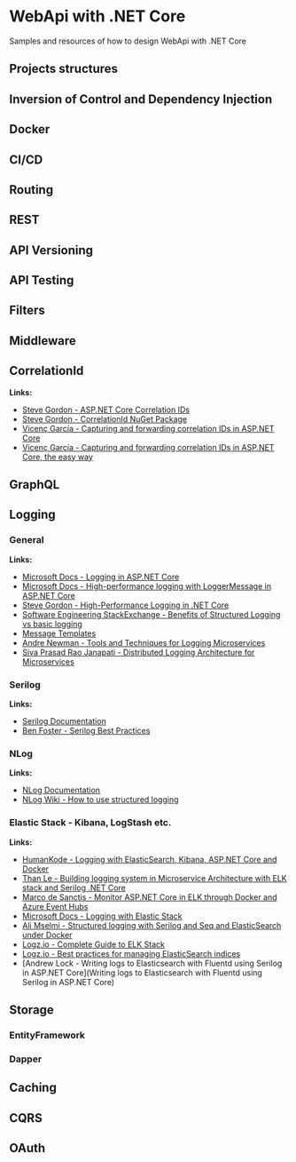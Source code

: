 # WebApi with .NET Core
Samples and resources of how to design WebApi with .NET Core

## Projects structures

## Inversion of Control and Dependency Injection

## Docker

## CI/CD

## Routing

## REST

## API Versioning

## API Testing

## Filters

## Middleware

## CorrelationId

**Links:**
- [Steve Gordon - ASP.NET Core Correlation IDs](https://www.stevejgordon.co.uk/asp-net-core-correlation-ids)
- [Steve Gordon - CorrelationId NuGet Package](https://github.com/stevejgordon/CorrelationId)
- [Vicenç García - Capturing and forwarding correlation IDs in ASP.NET Core](https://vgaltes.com/post/forwarding-correlation-ids-in-aspnetcore/)
- [Vicenç García - Capturing and forwarding correlation IDs in ASP.NET Core, the easy way](https://vgaltes.com/post/forwarding-correlation-ids-in-aspnetcore-version-2/)

## GraphQL

## Logging

### General

**Links:**
- [Microsoft Docs - Logging in ASP.NET Core](https://docs.microsoft.com/en-us/aspnet/core/fundamentals/logging/?view=aspnetcore-3.1)
- [Microsoft Docs - High-performance logging with LoggerMessage in ASP.NET Core](https://docs.microsoft.com/en-us/aspnet/core/fundamentals/logging/loggermessage?view=aspnetcore-3.0)
- [Steve Gordon - High-Performance Logging in .NET Core](https://www.stevejgordon.co.uk/high-performance-logging-in-net-core)
- [Software Engineering StackExchange - Benefits of Structured Logging vs basic logging](https://softwareengineering.stackexchange.com/questions/312197/benefits-of-structured-logging-vs-basic-logging)
- [Message Templates](https://messagetemplates.org/)
- [Andre Newman - Tools and Techniques for Logging Microservices ](https://dzone.com/articles/tools-and-techniques-for-logging-microservices-1)
- [Siva Prasad Rao Janapati - Distributed Logging Architecture for Microservices](https://dzone.com/articles/distributed-logging-architecture-for-microservices)

### Serilog

**Links:**
- [Serilog Documentation](https://serilog.net/)
- [Ben Foster - Serilog Best Practices](https://benfoster.io/blog/serilog-best-practices/)

### NLog

**Links:**
- [NLog Documentation](https://nlog-project.org/)
- [NLog Wiki - How to use structured logging](https://github.com/NLog/NLog/wiki/How-to-use-structured-logging)

### Elastic Stack - Kibana, LogStash etc.

**Links:**
- [HumanKode - Logging with ElasticSearch, Kibana, ASP.NET Core and Docker](https://www.humankode.com/asp-net-core/logging-with-elasticsearch-kibana-asp-net-core-and-docker)
- [Than Le - Building logging system in Microservice Architecture with ELK stack and Serilog .NET Core](https://medium.com/@letienthanh0212/building-logging-system-in-microservice-architecture-with-elk-stack-and-serilog-net-core-part-1-8fe2dfcf9e6f)
- [Marco de Sanctis - Monitor ASP.NET Core in ELK through Docker and Azure Event Hubs](https://medium.com/@marcodesanctis2/monitor-asp-net-core-in-elk-through-docker-and-azure-event-hubs-6e519249af61)
- [Microsoft Docs - Logging with Elastic Stack](https://docs.microsoft.com/en-us/dotnet/architecture/cloud-native/logging-with-elastic-stack)
- [Ali Mselmi - Structured logging with Serilog and Seq and ElasticSearch under Docker ](https://dev.to/hasdrubal/structure-logging-with-serilog-and-seq-and-elasticsearch-under-docker-16dk)
- [Logz.io - Complete Guide to ELK Stack](https://logz.io/learn/complete-guide-elk-stack/#elasticsearch)
- [Logz.io - Best practices for managing ElasticSearch indices](https://logz.io/blog/managing-elasticsearch-indices/)
- [Andrew Lock - Writing logs to Elasticsearch with Fluentd using Serilog in ASP.NET Core](Writing logs to Elasticsearch with Fluentd using Serilog in ASP.NET Core)

## Storage

### EntityFramework

### Dapper

## Caching

## CQRS

## OAuth 


